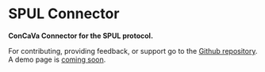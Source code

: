 # SPUL Connector

__ConCaVa Connector for the SPUL protocol.__

For contributing, providing feedback, or support go to the [Github repository](https://github.com/kukua/concava-spul-connector).  
A demo page is [coming soon](https://github.com/kukua/concava-demo).

